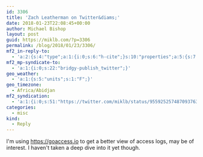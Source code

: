 ```yaml
---
id: 3306
title: 'Zach Leatherman on Twitter&diams;'
date: 2018-01-23T22:08:45+00:00
author: Michael Bishop
layout: post
guid: https://miklb.com/?p=3306
permalink: /blog/2018/01/23/3306/
mf2_in-reply-to:
  - 'a:2:{s:4:"type";a:1:{i:0;s:6:"h-cite";}s:10:"properties";a:5:{s:7:"summary";a:1:{i:0;s:53:"“I really only want to measure visits/pageviews.”";}s:4:"name";a:1:{i:0;s:26:"Zach Leatherman on Twitter";}s:3:"url";a:1:{i:0;s:54:"https://twitter.com/zachleat/status/955924333930733568";}s:11:"publication";a:1:{i:0;s:7:"Twitter";}s:8:"featured";a:1:{i:0;s:76:"https://pbs.twimg.com/profile_images/913805629529063424/QXLV3XcR_400x400.jpg";}}}'
mf2_mp-syndicate-to:
  - 'a:1:{i:0;s:22:"bridgy-publish_twitter";}'
geo_weather:
  - 'a:1:{s:5:"units";s:1:"F";}'
geo_timezone:
  - Africa/Abidjan
mf2_syndication:
  - 'a:1:{i:0;s:51:"https://twitter.com/miklb/status/955925257487093763";}'
categories:
  - misc
kind:
  - Reply
---
```

I'm using <https://goaccess.io> to get a better view of access logs, may be of interest. I haven't taken a deep dive into it yet though.